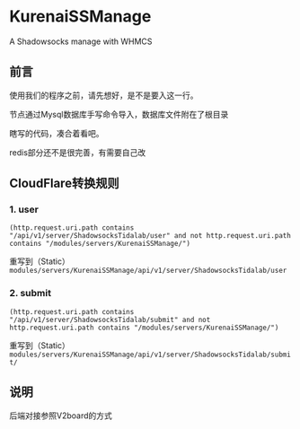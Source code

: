 # KurenaiSSManage
A Shadowsocks manage with WHMCS
## 前言
使用我们的程序之前，请先想好，是不是要入这一行。

节点通过Mysql数据库手写命令导入，数据库文件附在了根目录

瞎写的代码，凑合着看吧。

redis部分还不是很完善，有需要自己改
## CloudFlare转换规则
### 1. user
```
(http.request.uri.path contains "/api/v1/server/ShadowsocksTidalab/user" and not http.request.uri.path contains "/modules/servers/KurenaiSSManage/")
```
重写到（Static）
`modules/servers/KurenaiSSManage/api/v1/server/ShadowsocksTidalab/user`
### 2. submit
```
(http.request.uri.path contains "/api/v1/server/ShadowsocksTidalab/submit" and not http.request.uri.path contains "/modules/servers/KurenaiSSManage/")
```
重写到（Static）
`modules/servers/KurenaiSSManage/api/v1/server/ShadowsocksTidalab/submit/`
## 说明
后端对接参照V2board的方式
